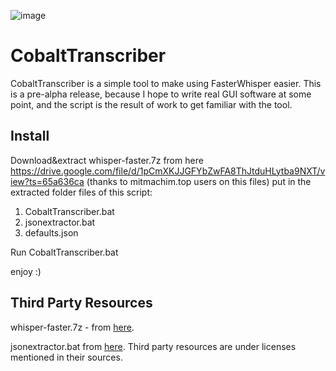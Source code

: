 ![image](https://raw.githubusercontent.com/AshiVered/support-israel-banner/main/assets/support-israel-banner.jpg)

# CobaltTranscriber
CobaltTranscriber is a simple tool to make using FasterWhisper easier.
This is a pre-alpha release, because I hope to write real GUI software at some point, and the script is the result of work to get familiar with the tool.
## Install
Download&extract whisper-faster.7z from here
https://drive.google.com/file/d/1pCmXKJJGFYbZwFA8ThJtduHLytba9NXT/view?ts=65a636ca
(thanks to mitmachim.top users on this files)
put in the extracted folder files of this script:
1. CobaltTranscriber.bat
2. jsonextractor.bat
3. defaults.json


Run CobaltTranscriber.bat

enjoy :)
## Third Party Resources
whisper-faster.7z - from [here](https://mitmachim.top/topic/65114/%D7%9E%D7%93%D7%A8%D7%99%D7%9A-%D7%AA%D7%9E%D7%9C%D7%95%D7%9C-%D7%94%D7%A7%D7%9C%D7%98%D7%95%D7%AA-%D7%9C%D7%98%D7%A7%D7%A1%D7%98-%D7%97%D7%99%D7%A0%D7%9D-%D7%A2%D7%9C-%D7%94%D7%9E%D7%97%D7%A9%D7%91-%D7%91%D7%90%D7%95%D7%A4%D7%9C%D7%99%D7%99%D7%9F-%D7%93%D7%A8%D7%9A-%D7%A9%D7%95%D7%A8%D7%AA-%D7%94%D7%A4%D7%A7%D7%95%D7%93%D7%94).

jsonextractor.bat from [here](https://raw.githubusercontent.com/npocmaka/batch.scripts/master/hybrids/jscript/jsonextractor.bat).
Third party resources are under licenses mentioned in their sources.
